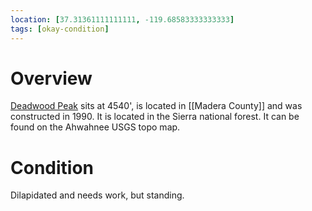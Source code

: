 ```yaml
---
location: [37.31361111111111, -119.68583333333333]
tags: [okay-condition]
---
```


# Overview

[Deadwood Peak](http://www.peakbagging.com/CALookoutPhotos/Deadwood.html) sits at 4540', is located in [[Madera County]] and was constructed in 1990. It is located in the Sierra national forest. It can be found on the Ahwahnee USGS topo map.

# Condition

Dilapidated and needs work, but standing.